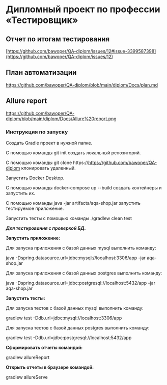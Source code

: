 
# Дипломный проект по профессии «Тестировщик»


## Отчет по итогам тестирования
[https://github.com/bawoper/QA-diplom/issues/12#issue-3399587398](https://github.com/bawoper/QA-diplom/issues/12)
## План автоматизации 
https://github.com/bawoper/QA-diplom/blob/main/diplom/Docs/plan.md
## Allure report 
https://github.com/bawoper/QA-diplom/blob/main/diplom/Docs/Allure%20report.png

### Инструкция по запуску


Создать Gradle проект в нужной папке.

С помощью команды git init создать локальный репозиторий.

С помощью команды git clone https://https://github.com/bawoper/QA-diplom  клонировать удаленный.

Запустить Docker Desktop.

С помощью команды docker-compose up --build создать контейнеры и запустить их.

С помощью команды java -jar artifacts/aqa-shop.jar запустить тестируемое приложение.

Запустить тесты с помощью команды ./gradlew clean test

***Для тестирования с проверкой БД.***

**Запустить приложение:**


Для запуска приложения с базой данных mysql выполнить команду:

java -Dspring.datasource.url=jdbc:mysql://localhost:3306/app -jar aqa-shop.jar

Для запуска приложения с базой данных postgres выполнить команду:

java -Dspring.datasource.url=jdbc:postgresql://localhost:5432/app -jar aqa-shop.jar

**Запустить тесты:**

Для запуска тестов с базой данных mysql выполнить команду:

gradlew test -Ddb.url=jdbc:mysql://localhost:3306/app

Для запуска тестов с базой данных postgres выполнить команду:

gradlew test -Ddb.url=jdbc:postgresql://localhost:5432/app

**Сформировать отчеты командой:**

gradlew allureReport

**Открыть отчеты в браузере командой:**

gradlew allureServe
